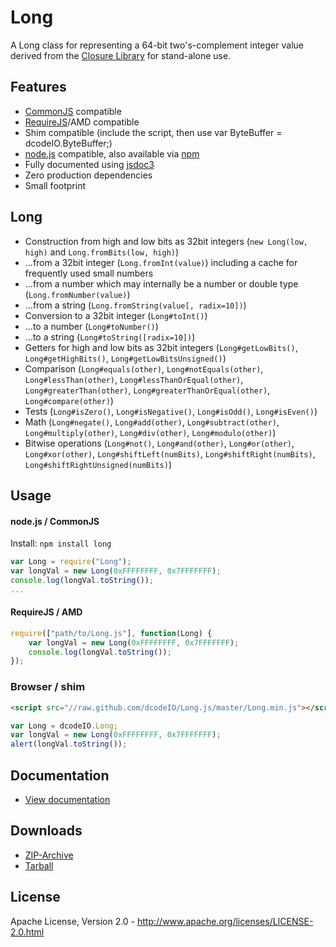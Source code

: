 Long
====
A Long class for representing a 64-bit two's-complement integer value derived from the [Closure Library](https://code.google.com/p/closure-library/)
for stand-alone use.

Features
--------
* [CommonJS](http://www.commonjs.org/) compatible
* [RequireJS](http://requirejs.org/)/AMD compatible
* Shim compatible (include the script, then use var ByteBuffer = dcodeIO.ByteBuffer;)
* [node.js](http://nodejs.org) compatible, also available via [npm](https://npmjs.org/package/long)
* Fully documented using [jsdoc3](https://github.com/jsdoc3/jsdoc)
* Zero production dependencies
* Small footprint

Long
----
* Construction from high and low bits as 32bit integers (`new Long(low, high)` and `Long.fromBits(low, high)`)
* ...from a 32bit integer (`Long.fromInt(value)`) including a cache for frequently used small numbers
* ...from a number which may internally be a number or double type (`Long.fromNumber(value)`)
* ...from a string (`Long.fromString(value[, radix=10])`)
* Conversion to a 32bit integer (`Long#toInt()`)
* ...to a number (`Long#toNumber()`)
* ...to a string (`Long#toString([radix=10])`)
* Getters for high and low bits as 32bit integers (`Long#getLowBits()`, `Long#getHighBits()`, `Long#getLowBitsUnsigned()`)
* Comparison (`Long#equals(other)`, `Long#notEquals(other)`, `Long#lessThan(other)`, `Long#lessThanOrEqual(other)`,
  `Long#greaterThan(other)`, `Long#greaterThanOrEqual(other)`, `Long#compare(other)`)
* Tests (`Long#isZero()`, `Long#isNegative()`, `Long#isOdd()`, `Long#isEven()`)
* Math (`Long#negate()`, `Long#add(other)`, `Long#subtract(other)`, `Long#multiply(other)`, `Long#div(other)`,
  `Long#modulo(other)`)
* Bitwise operations (`Long#not()`, `Long#and(other)`, `Long#or(other)`, `Long#xor(other)`, `Long#shiftLeft(numBits)`,
  `Long#shiftRight(numBits)`, `Long#shiftRightUnsigned(numBits)`)

Usage
-----

#### node.js / CommonJS ####

Install: `npm install long`

```javascript
var Long = require("Long");
var longVal = new Long(0xFFFFFFFF, 0x7FFFFFFF);
console.log(longVal.toString());
...
```

#### RequireJS / AMD ####

````javascript
require(["path/to/Long.js"], function(Long) {
    var longVal = new Long(0xFFFFFFFF, 0x7FFFFFFF);
    console.log(longVal.toString());
});
````

### Browser / shim ####

```html
<script src="//raw.github.com/dcodeIO/Long.js/master/Long.min.js"></script>
```

```javascript
var Long = dcodeIO.Long;
var longVal = new Long(0xFFFFFFFF, 0x7FFFFFFF);
alert(longVal.toString());
```

Documentation
-------------
* [View documentation](http://htmlpreview.github.com/?http://github.com/dcodeIO/Long.js/master/docs/Long.html)

Downloads
---------
* [ZIP-Archive](https://github.com/dcodeIO/Long.js/archive/master.zip)
* [Tarball](https://github.com/dcodeIO/Long.js/tarball/master)

License
-------
Apache License, Version 2.0 - http://www.apache.org/licenses/LICENSE-2.0.html
